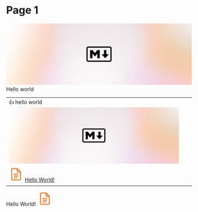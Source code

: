 # Page 1

![](.gitbook/assets/markdown.webp)Hello world



|                                                                          |   |   |
| ------------------------------------------------------------------------ | - | - |
| :thumbsup: hello world ![](.gitbook/assets/markdown.webp)                |   |   |
| ![](.gitbook/assets/icons8-google-docs-20.svg) [Hello World!](page-1.md) |   |   |
|                                                                          |   |   |

Hello World! ![](.gitbook/assets/icons8-google-docs-20.svg)

